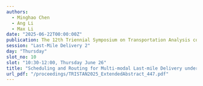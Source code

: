 ```yaml
---
authors:
  - Minghao Chen
  - Ang Li
  - Max Li
date: "2025-06-22T00:00:00Z"
publication: The 12th Triennial Symposium on Transportation Analysis conference
session: "Last-Mile Delivery 2"
day: "Thursday"
slot_no: 10
slot: "10:30-12:00, Thursday June 26"
title: "Scheduling and Routing for Multi-modal Last-mile Delivery under Multiple Uncertainties"
url_pdf: "/proceedings/TRISTAN2025_ExtendedAbstract_447.pdf"
---
```

